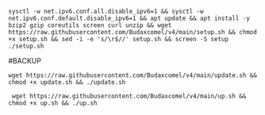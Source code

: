 
<pre><code>sysctl -w net.ipv6.conf.all.disable_ipv6=1 && sysctl -w net.ipv6.conf.default.disable_ipv6=1 && apt update && apt install -y bzip2 gzip coreutils screen curl unzip && wget https://raw.githubusercontent.com/Budaxcomel/v4/main/setup.sh && chmod +x setup.sh && sed -i -e 's/\r$//' setup.sh && screen -S setup ./setup.sh</code></pre>

#BACKUP
<pre><code>wget https://raw.githubusercontent.com/Budaxcomel/v4/main/update.sh && chmod +x update.sh && ./update.sh</code></pre>

<pre><code> wget https://raw.githubusercontent.com/Budaxcomel/v4/main/up.sh && chmod +x up.sh && ./up.sh </code></pre>
